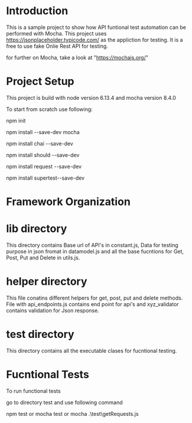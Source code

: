 # Introduction

This is a sample project to show how API funtional test automation can be performed with Mocha.
This project uses https://jsonplaceholder.typicode.com/ as the appliction for testing. It is a free to use fake Onlie Rest API for testing.

for further on Mocha, take a look at "https://mochajs.org/"

# Project Setup

This project is build with node version 6.13.4 and mocha version 8.4.0

To start from scratch use following:

npm init

npm install --save-dev mocha

npm install chai --save-dev

npm install should --save-dev

npm install request --save-dev

npm install supertest--save-dev

# Framework Organization

# lib directory
This directory contains Base url of API's in constant.js, Data for testing purpose in json fromat in datamodel.js and all the base fucntions for Get, Post, Put and Delete in utils.js.

# helper directory
This file conatins different helpers for get, post, put and delete methods. File with api_endpoints.js contains end point for api's and xyz_validator contains validation for Json response.

# test directory
This directory contains all the executable clases for fucntional testing.



# Fucntional Tests

To run functional tests

go to directory test and use following command

npm test
or
mocha test
or
mocha .\test\getRequests.js

